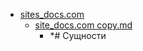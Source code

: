 - <a href = "E:\Node_projects\Node_Way\NBase\_Md\_Index\_Bash_Scripts\content\Docs\sites_docs.com\cat.sites_docs.com\dir.sites_docs.com.md">sites_docs.com</a>
    - <a href = "E:\Node_projects\Node_Way\NBase\_Md\_Index\_Bash_Scripts\content\Docs\sites_docs.com\site_docs.com copy.md">site_docs.com copy.md</a>
        - *# Сущности
